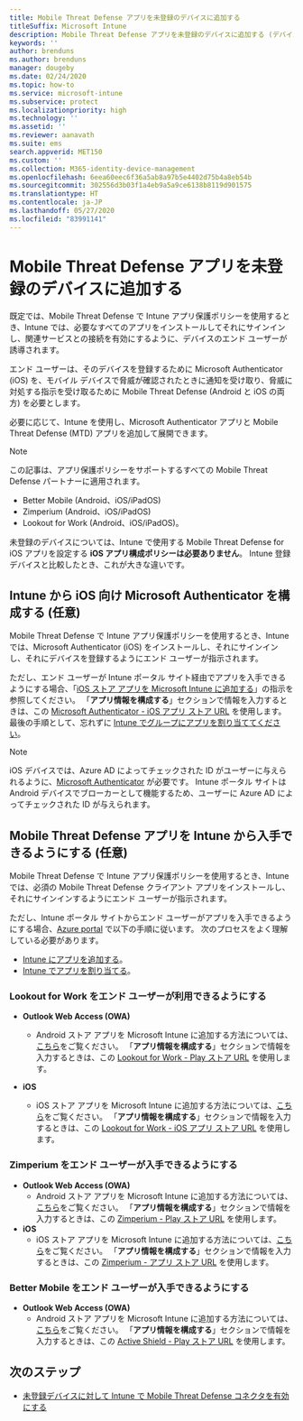 ```yaml
---
title: Mobile Threat Defense アプリを未登録のデバイスに追加する
titleSuffix: Microsoft Intune
description: Mobile Threat Defense アプリを未登録のデバイスに追加する (デバイス ユーザー別に)
keywords: ''
author: brenduns
ms.author: brenduns
manager: dougeby
ms.date: 02/24/2020
ms.topic: how-to
ms.service: microsoft-intune
ms.subservice: protect
ms.localizationpriority: high
ms.technology: ''
ms.assetid: ''
ms.reviewer: aanavath
ms.suite: ems
search.appverid: MET150
ms.custom: ''
ms.collection: M365-identity-device-management
ms.openlocfilehash: 6eea60eec6f36a5ab8a97b5e4402d75b4a8eb54b
ms.sourcegitcommit: 302556d3b03f1a4eb9a5a9ce6138b8119d901575
ms.translationtype: HT
ms.contentlocale: ja-JP
ms.lasthandoff: 05/27/2020
ms.locfileid: "83991141"
---
```

# <a name="add-mobile-threat-defense-apps-to-unenrolled-devices"></a>Mobile Threat Defense アプリを未登録のデバイスに追加する

既定では、Mobile Threat Defense で Intune アプリ保護ポリシーを使用するとき、Intune では、必要なすべてのアプリをインストールしてそれにサインインし、関連サービスとの接続を有効にするように、デバイスのエンド ユーザーが誘導されます。

エンド ユーザーは、そのデバイスを登録するために Microsoft Authenticator (iOS) を、モバイル デバイスで脅威が確認されたときに通知を受け取り、脅威に対処する指示を受け取るために Mobile Threat Defense (Android と iOS の両方) を必要とします。

必要に応じて、Intune を使用し、Microsoft Authenticator アプリと Mobile Threat Defense (MTD) アプリを追加して展開できます。

> [!NOTE]
> この記事は、アプリ保護ポリシーをサポートするすべての Mobile Threat Defense パートナーに適用されます。
>
> - Better Mobile (Android、iOS/iPadOS)
> - Zimperium (Android、iOS/iPadOS)
> - Lookout for Work (Android、iOS/iPadOS)。
>
> 未登録のデバイスについては、Intune で使用する Mobile Threat Defense for iOS アプリを設定する **iOS アプリ構成ポリシーは必要ありません**。 Intune 登録デバイスと比較したとき、これが大きな違いです。

## <a name="configure-microsoft-authenticator-for-ios-via-intune-optional"></a>Intune から iOS 向け Microsoft Authenticator を構成する (任意)

Mobile Threat Defense で Intune アプリ保護ポリシーを使用するとき、Intune では、Microsoft Authenticator (iOS) をインストールし、それにサインインし、それにデバイスを登録するようにエンド ユーザーが指示されます。

ただし、エンド ユーザーが Intune ポータル サイト経由でアプリを入手できるようにする場合、「[iOS ストア アプリを Microsoft Intune に追加する](../apps/store-apps-ios.md)」の指示を参照してください。 「**アプリ情報を構成する**」セクションで情報を入力するときは、この [Microsoft Authenticator - iOS アプリ ストア URL](https://itunes.apple.com/us/app/microsoft-authenticator/id983156458?mt=8) を使用します。 最後の手順として、忘れずに [Intune でグループにアプリを割り当ててください](../apps/apps-deploy.md)。

> [!NOTE]
> iOS デバイスでは、Azure AD によってチェックされた ID がユーザーに与えられるように、[Microsoft Authenticator](https://docs.microsoft.com/azure/multi-factor-authentication/end-user/microsoft-authenticator-app-how-to) が必要です。 Intune ポータル サイトは Android デバイスでブローカーとして機能するため、ユーザーに Azure AD によってチェックされた ID が与えられます。

## <a name="making-mobile-threat-defense-apps-available-via-intune-optional"></a>Mobile Threat Defense アプリを Intune から入手できるようにする (任意)

Mobile Threat Defense で Intune アプリ保護ポリシーを使用するとき、Intune では、必須の Mobile Threat Defense クライアント アプリをインストールし、それにサインインするようにエンド ユーザーが指示されます。

ただし、Intune ポータル サイトからエンド ユーザーがアプリを入手できるようにする場合、[Azure portal](https://portal.azure.com/) で以下の手順に従います。 次のプロセスをよく理解している必要があります。

- [Intune にアプリを追加する](../apps/apps-add.md)。
- [Intune でアプリを割り当てる](../apps/apps-deploy.md)。

### <a name="making-lookout-for-work-available-to-end-users"></a>Lookout for Work をエンド ユーザーが利用できるようにする

- **Outlook Web Access (OWA)**  
  - Android ストア アプリを Microsoft Intune に追加する方法については、[こちら](../apps/store-apps-android.md)をご覧ください。 「**アプリ情報を構成する**」セクションで情報を入力するときは、この [Lookout for Work - Play ストア URL](https://play.google.com/store/apps/details?id=com.lookout.enterprise) を使用します。

- **iOS**
  - iOS ストア アプリを Microsoft Intune に追加する方法については、[こちら](../apps/store-apps-ios.md)をご覧ください。 「**アプリ情報を構成する**」セクションで情報を入力するときは、この [Lookout for Work - iOS アプリ ストア URL](https://itunes.apple.com/us/app/lookout-for-work/id997193468?mt=8) を使用します。

<!-- ### Making Symantec Endpoint Protection Mobile available to end users
- **Android**
  - See the instructions for [adding Android store apps to Microsoft Intune](../apps/store-apps-android.md). When completing the **Configure app information** section, use this [SEP Mobile app store URL](https://play.google.com/store/apps/details?id=com.skycure.skycure). For **Minimum operating system**, select **Android 4.0 (Ice Cream Sandwich)**.

- **iOS**
  - See the instructions for [adding iOS store apps to Microsoft Intune](../apps/store-apps-ios.md). Use this [SEP Mobile - App Store URL](https://itunes.apple.com/us/app/skycure/id695620821?mt=8) when completing the **Configure app information** section.

### Making Check Point SandBlast Mobile available to end users
- **Android**  
  - See the instructions for [adding Android store apps to Microsoft Intune](../apps/store-apps-android.md). Use this [Check Point SandBlast Mobile - Play Store URL](https://play.google.com/store/apps/details?id=com.lacoon.security.fox) when completing the **Configure app information** section. 

- **iOS**
  - See the instructions for [adding iOS store apps to Microsoft Intune](../apps/store-apps-ios.md). Use this [Check Point SandBlast Mobile - App Store URL](https://apps.apple.com/us/app/sandblast-mobile-protect/id1006390797) when completing the **Configure app information** section. -->

### <a name="making-zimperium-available-to-end-users"></a>Zimperium をエンド ユーザーが入手できるようにする

- **Outlook Web Access (OWA)**
  - Android ストア アプリを Microsoft Intune に追加する方法については、[こちら](../apps/store-apps-android.md)をご覧ください。 「**アプリ情報を構成する**」セクションで情報を入力するときは、この [Zimperium - Play ストア URL](https://play.google.com/store/apps/details?id=com.zimperium.zips&hl=en) を使用します。
- **iOS**
  - iOS ストア アプリを Microsoft Intune に追加する方法については、[こちら](../apps/store-apps-ios.md)をご覧ください。 「**アプリ情報を構成する**」セクションで情報を入力するときは、この [Zimperium - アプリ ストア URL](https://itunes.apple.com/us/app/zimperium-zips/id1030924459?mt=8) を使用します。

<!-- ### Making Pradeo available to end users
- **Android**
  - See the instructions for [adding Android store apps to Microsoft Intune](../apps/store-apps-android.md). Use this [Pradeo - Play Store URL](https://play.google.com/store/apps/details?id=net.pradeo.service&hl=en_US) when completing the **Configure app information** section.

- **iOS**
  - See the instructions for [adding iOS store apps to Microsoft Intune](../apps/store-apps-ios.md). Use this [Pradeo - App Store URL](https://itunes.apple.com/us/app/pradeo-agent/id547979360?mt=8) when completing the **Configure app information** section. -->

### <a name="making-better-mobile-available-to-end-users"></a>Better Mobile をエンド ユーザーが入手できるようにする

- **Outlook Web Access (OWA)**
  - Android ストア アプリを Microsoft Intune に追加する方法については、[こちら](../apps/store-apps-android.md)をご覧ください。 「**アプリ情報を構成する**」セクションで情報を入力するときは、この [Active Shield - Play ストア URL](https://play.google.com/store/apps/details?id=com.better.active.shield.enterprise) を使用します。

<!-- - **iOS**
  - See the instructions for [adding iOS store apps to Microsoft Intune](../apps/store-apps-ios.md). Use this [ActiveShield - App Store URL](https://itunes.apple.com/us/app/activeshield/id980234260?mt=8&uo=4) when completing the **Configure app information** section. -->

<!-- ### Making Sophos available to end users
- **Android**
  - See the instructions for [adding Android store apps to Microsoft Intune](../apps/store-apps-android.md). Use this [Sophos - Play Store URL](https://play.google.com/store/apps/details?id=com.sophos.smsec) when completing the **Configure app information** section.

- **iOS**
  - See the instructions for [adding iOS store apps to Microsoft Intune](../apps/store-apps-ios.md). Use this [ActiveShield - App Store URL](https://itunes.apple.com/us/app/sophos-mobile-security/id1086924662?mt=8) when completing the **Configure app information** section.

### Making Wandera available to end users
- **Android**
  - See the instructions for [adding Android store apps to Microsoft Intune](../apps/store-apps-android.md). Use this [Wandera Mobile - Play Store URL](https://play.google.com/store/apps/details?id=com.wandera.android) when completing the **Configure app information** section. For **Minimum operating system**, select **Android 5.0**.

- **iOS**
  - See the instructions for [adding iOS store apps to Microsoft Intune](../apps/store-apps-ios.md). Use this [Wandera Mobile - - App Store URL](https://itunes.apple.com/app/wandera/id605469330) when completing the **Configure app information** section. -->

## <a name="next-steps"></a>次のステップ

- [未登録デバイスに対して Intune で Mobile Threat Defense コネクタを有効にする](mtd-enable-unenrolled-devices.md)
